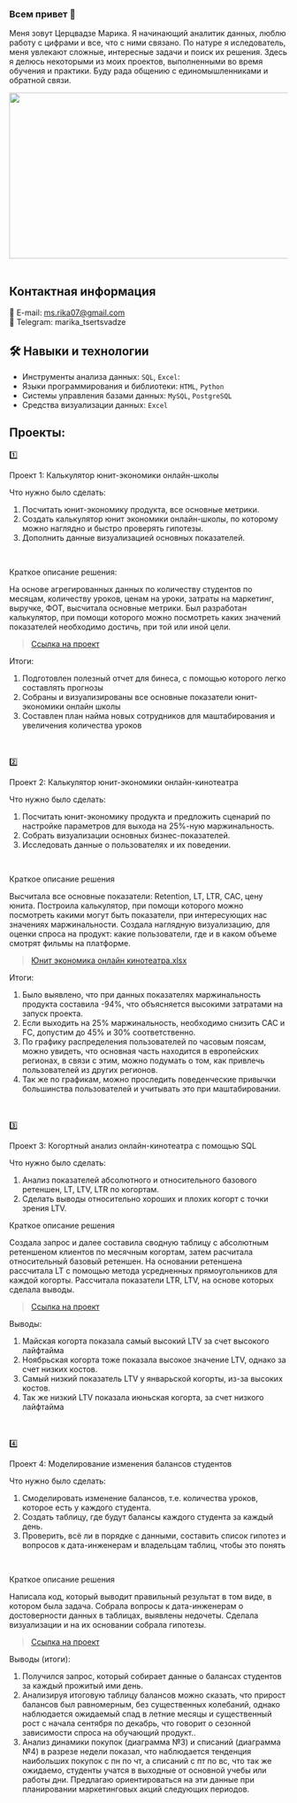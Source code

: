 ### Всем привет 👋

Меня зовут Церцвадзе Марика. Я начинающий аналитик данных, люблю работу с цифрами и все, что с ними связано.
По натуре я иследователь, меня увлекают сложные, интересные задачи и поиск их решения.
Здесь я делюсь некоторыми из моих проектов, выполненными во время обучения и практики.
Буду рада общению с единомышленниками и обратной связи.


<div align="center">
  <img src="https://img2.teletype.in/files/dd/fd/ddfd654f-1122-43d4-b9f1-2e1cfc2574ab.gif" width="600" height="300"/>
</div>

<br>

## Контактная информация 
📮 E-mail: ms.rika07@gmail.com <br>
💬 Telegram: marika_tsertsvadze

## 🛠️ Навыки и технологии
- Инструменты анализа данных: ``SQL``, ``Excel``: 
- Языки программирования и библиотеки: ``HTML``, ``Python`` 
- Системы управления базами данных: ``MySQL``, ``PostgreSQL``
- Средства визуализации данных: ``Excel``

  
## Проекты:
1️⃣
<p> Проект 1: Калькулятор юнит-экономики онлайн-школы</p>
<p>Что нужно было сделать:<p>
<ol>
  <li>Посчитать юнит-экономику продукта, все основные метрики.</li>
  <li>Создать калькулятор юнит экономики онлайн-школы, по которому можно наглядно и быстро проверять гипотезы. </li>
  <li>Дополнить данные визуализацией основных показателей.</li>
</ol>
  <br>
  
<p>Краткое описание решения:<p>

На основе агрегированных данных по количеству студентов по месяцам, количеству уроков, ценам на уроки, затраты на маркетинг, выручке, ФОТ, высчитала основные метрики. Был разработан калькулятор, при помощи которого можно посмотреть каких значений показателей необходимо достичь, при той или иной цели.


> <a href="Сборка калькулятора юнит-экономики.xlsx">Ссылка на проект</a>

<p>Итоги:<p>
<ol>
  <li>Подготовлен полезный отчет для бинеса, с помощью которого легко составлять прогнозы</li>
  <li>Собраны и визуализированы все основные показатели юнит-экономики онлайн школы</li>
  <li>Составлен план найма новых сотрудников для маштабирования и увеличения количества уроков</li>
</ol>

<br>
<br>
2️⃣
<p> Проект 2: Калькулятор юнит-экономики онлайн-кинотеатра</p>
<p>Что нужно было сделать:<p>
<ol>
  <li>Посчитать юнит-экономику продукта и предложить сценарий по настройке параметров для выхода на 25%-ную маржинальность.</li>
  <li>Собрать визуализации основных бизнес-показателей.</li>
  <li>Исследовать данные о пользователях и их поведении.</li>
</ol>
<br>

<p>Краткое описание решения<p>
Высчитала все основные показатели: Retention, LT, LTR, CAC, цену юнита. Построила калькулятор, при помощи которого можно посмотреть какими могут быть показатели, при интересующих нас значениях маржинальности. Создала наглядную визуализацию, для оценки спроса на продукт: какие пользователи, где и в каком объеме смотрят фильмы на платформе.


> [Юнит экономика онлайн кинотеатра.xlsx](https://github.com/Timurika/-Data-Analitics/blob/ec6c49bb073c6c8f7b41470d95dbd93c3d58b4e5/%D0%AE%D0%BD%D0%B8%D1%82%20%D1%8D%D0%BA%D0%BE%D0%BD%D0%BE%D0%BC%D0%B8%D0%BA%D0%B0%20%D0%BE%D0%BD%D0%BB%D0%B0%D0%B8%CC%86%D0%BD%20%D0%BA%D0%B8%D0%BD%D0%BE%D1%82%D0%B5%D0%B0%D1%82%D1%80%D0%B0.xlsx)
 
<p>Итоги:<p>
<ol>
  <li>Было выявлено, что при данных показателях маржинальность продукта составила -94%, что объясняется высокими затратами на запуск проекта.</li>
  <li>Если выходить на 25% маржинальность, необходимо снизить CAC и FC, допустим до 45% и 30% соответственно.</li>
  <li>По графику распределения пользователей по часовым поясам, можно увидеть, что основная часть находится в европейских регионах, в связи с этим, можно подумать о том, как привлечь пользователей из других регионов.</li>
  <li>Так же по графикам, можно проследить поведенческие привычки большинства пользователей и учитывать это при маштабировании. </li>
</ol>

<br> 
<br> 
3️⃣
<p> Проект 3: Когортный анализ онлайн-кинотеатра с помощью SQL</p>
<p>Что нужно было сделать:<p>
<ol>
  <li>Анализ показателей абсолютного и относительного базового ретеншен, LT, LTV, LTR по когортам. </li>
  <li>Сделать выводы относительно хороших и плохих когорт с точки зрения LTV.</li>
</ol>

<p>Краткое описание решения<p>
Создала запрос и далее составила сводную таблицу с абсолютным ретеншеном клиентов по месячным когортам, затем расчитала относительный базовый ретеншен. На основании ретеншена рассчитала LT с помощью метода усредненных прямоугольников для каждой когорты. Рассчитала показатели LTR, LTV, на основе которых сделала выводы.

> <a href="Когортный анализ онлайн кинотеатра">Ссылка на проект</a>

  <p>Выводы:<p>
<ol>
  <li>Майская когорта показала самый высокий LTV за счет высокого лайфтайма</li>
  <li>Ноябрьская когорта тоже показала высокое значение LTV, однако за счет низких костов.</li>
  <li>Самый низкий показатель LTV у январьской когорты, из-за высоких костов. </li>
  <li>Так же низкий LTV показала июньская когорта, за счет низкого лайфтайма</li>
</ol>
<br>
<br> 
4️⃣
<p>Проект 4: Моделирование изменения балансов студентов</p> 
<p>Что нужно было сделать:<p>

<ol>
  <li>Смоделировать изменение балансов, т.е. количества уроков, которое есть у каждого студента. </li>
  <li>Создать таблицу, где будут балансы каждого студента за каждый день.</li>
  <li>Проверить, всё ли в порядке с данными, составить список гипотез и вопросов к дата-инженерам и владельцам таблиц, чтобы это понять</li>
</ol>
<br>

<p>Краткое описание решения<p>
Написала код, который выводит правильный результат в том виде, в котором была задача. Собрала вопросы к дата-инженерам о достоверности данных в таблицах, выявлены недочеты. Сделала визуализации и на их основании собрала гипотезы.


> <a href="Моделирование изменения балансов студентов.xlsx">Ссылка на проект</a>

 <p>Выводы (итоги):<p>
<ol>
 <li>Получился запрос, который собирает данные о балансах студентов за каждый прожитый ими день.</li>
 <li>Анализируя итоговую таблицу балансов можно сказать, что прирост балансов был равномерным, без существенных колебаний, однако наблюдается ожидаемый спад в летние месяцы и существенный рост с начала сентября по декабрь, что говорит о сезонной зависимости спроса на обучающий продукт.. </li>
 <li>Анализ динамики покупок (диаграмма №3) и списаний (диаграмма №4) в разрезе недели показал, что наблюдается тенденция наибольших покупок с пн по чт, а списаний с пт по вс, что так же ожидаемо, студенты учатся в выходные от основной учебы или работы дни. Предлагаю ориентироваться на эти данные при планировании маркетинговых акций следующих периодов.</li>
</ol>
